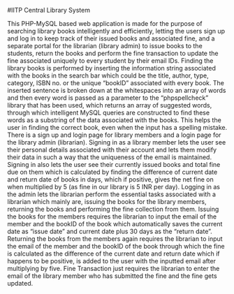 #IITP Central Library System

This PHP-MySQL based web application is made for the purpose of searching library
books intelligently and efficiently, letting the users sign up and log in to keep track of
their issued books and associated fine, and a separate portal for the librarian (library
admin) to issue books to the students, return the books and perform the fine
transaction to update the fine associated uniquely to every student by their email IDs.
Finding the library books is performed by inserting the information string associated
with the books in the search bar which could be the title, author, type, category, ISBN
no. or the unique “bookID” associated with every book. The inserted sentence is
broken down at the whitespaces into an array of words and then every word is
passed as a parameter to the “phpspellcheck” library that has been used, which
returns an array of suggested words, through which intelligent MySQL queries are
constructed to find these words as a substring of the data associated with the books.
This helps the user in finding the correct book, even when the input has a spelling
mistake.
There is a sign up and login page for library members and a login page for the library
admin (librarian). Signing in as a library member lets the user see their personal
details associated with their account and lets them modify their data in such a way
that the uniqueness of the email is maintained. Signing in also lets the user see their
currently issued books and total fine due on them which is calculated by finding the
difference of current date and return date of books in days, which if positive, gives the
net fine on when multiplied by 5 (as fine in our library is 5 INR per day).
Logging in as the admin lets the librarian perform the essential tasks associated with
a librarian which mainly are, issuing the books for the library members, returning the
books and performing the fine collection from them.
Issuing the books for the members requires the librarian to input the email of the
member and the bookID of the book which automatically saves the current date as
“issue date” and current date plus 30 days as the “return date”.
Returning the books from the members again requires the librarian to input the email
of the member and the bookID of the book through which the fine is calculated as the
difference of the current date and return date which if happens to be positive, is
added to the user with the inputted email after multiplying by five.
Fine Transaction just requires the librarian to enter the email of the library member
who has submitted the fine and the fine gets updated.
